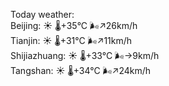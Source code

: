 Today weather:  
Beijing: ☀️   🌡️+35°C 🌬️↗26km/h  
Tianjin: ☀️   🌡️+31°C 🌬️↗11km/h  
Shijiazhuang: ☀️   🌡️+33°C 🌬️→9km/h  
Tangshan: ☀️   🌡️+34°C 🌬️↗24km/h  
